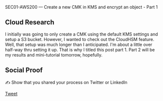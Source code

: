 SEC01-AWS200 — Create a new CMK in KMS and encrypt an object - Part 1

## Cloud Research

I initially was going to only create a CMK using the default KMS settings and setup a S3 bucket. However, I wanted to check out the CloudHSM feature. Well, that setup was much longer than I anticipated. I'm about a little over half-way thru setting it up. That is why I titled this post part 1. Part 2 will be my results and mini-tutorial tomorrow, hopefully. 

## Social Proof

✍️ Show that you shared your process on Twitter or LinkedIn

[Tweet](https://twitter.com/harristha1/status/1311561647685660672?s=20)